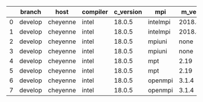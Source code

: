 |    | branch   | host     | compiler   | c_version   | mpi      | m_version   | o_g   | os    | build   |   u_pass |   u_fail |   s_pass |   s_fail |   e_pass |   e_fail |   nuopc_pass |   nuopc_fail | hash                                                                                                                           | modified            |
|----|----------|----------|------------|-------------|----------|-------------|-------|-------|---------|----------|----------|----------|----------|----------|----------|--------------|--------------|--------------------------------------------------------------------------------------------------------------------------------|---------------------|
|  0 | develop  | cheyenne | intel      | 18.0.5      | intelmpi | 2018.4.274  | O     | Linux | Pass    |       -1 |       -1 |       -1 |       -1 |       -1 |       -1 |           -1 |           -1 | [artifacts](https://github.com/esmf-org/esmf-test-artifacts/tree/cheyenne/develop/cheyenne/intel/18.0.5/O/intelmpi/2018.4.274) | 02/10/2022_16:39:00 |
|  1 | develop  | cheyenne | intel      | 18.0.5      | intelmpi | 2018.4.274  | g     | Linux | Pass    |       -1 |       -1 |       -1 |       -1 |       -1 |       -1 |           -1 |           -1 | [artifacts](https://github.com/esmf-org/esmf-test-artifacts/tree/cheyenne/develop/cheyenne/intel/18.0.5/g/intelmpi/2018.4.274) | 02/10/2022_16:39:00 |
|  2 | develop  | cheyenne | intel      | 18.0.5      | mpiuni   | none        | O     | Linux | Pass    |       -1 |       -1 |       -1 |       -1 |       -1 |       -1 |           -1 |           -1 | [artifacts](https://github.com/esmf-org/esmf-test-artifacts/tree/cheyenne/develop/cheyenne/intel/18.0.5/O/mpiuni/none)         | 02/10/2022_16:39:00 |
|  3 | develop  | cheyenne | intel      | 18.0.5      | mpiuni   | none        | g     | Linux | Pass    |       -1 |       -1 |       -1 |       -1 |       -1 |       -1 |           -1 |           -1 | [artifacts](https://github.com/esmf-org/esmf-test-artifacts/tree/cheyenne/develop/cheyenne/intel/18.0.5/g/mpiuni/none)         | 02/10/2022_16:39:00 |
|  4 | develop  | cheyenne | intel      | 18.0.5      | mpt      | 2.19        | O     | Linux | Pass    |       -1 |       -1 |       -1 |       -1 |       -1 |       -1 |           -1 |           -1 | [artifacts](https://github.com/esmf-org/esmf-test-artifacts/tree/cheyenne/develop/cheyenne/intel/18.0.5/O/mpt/2.19)            | 02/10/2022_16:39:00 |
|  5 | develop  | cheyenne | intel      | 18.0.5      | mpt      | 2.19        | g     | Linux | Pass    |       -1 |       -1 |       -1 |       -1 |       -1 |       -1 |           -1 |           -1 | [artifacts](https://github.com/esmf-org/esmf-test-artifacts/tree/cheyenne/develop/cheyenne/intel/18.0.5/g/mpt/2.19)            | 02/10/2022_16:39:00 |
|  6 | develop  | cheyenne | intel      | 18.0.5      | openmpi  | 3.1.4       | O     | Linux | Pass    |       -1 |       -1 |       -1 |       -1 |       -1 |       -1 |           -1 |           -1 | [artifacts](https://github.com/esmf-org/esmf-test-artifacts/tree/cheyenne/develop/cheyenne/intel/18.0.5/O/openmpi/3.1.4)       | 02/10/2022_16:39:00 |
|  7 | develop  | cheyenne | intel      | 18.0.5      | openmpi  | 3.1.4       | g     | Linux | Pass    |       -1 |       -1 |       -1 |       -1 |       -1 |       -1 |           -1 |           -1 | [artifacts](https://github.com/esmf-org/esmf-test-artifacts/tree/cheyenne/develop/cheyenne/intel/18.0.5/g/openmpi/3.1.4)       | 02/10/2022_16:39:00 |